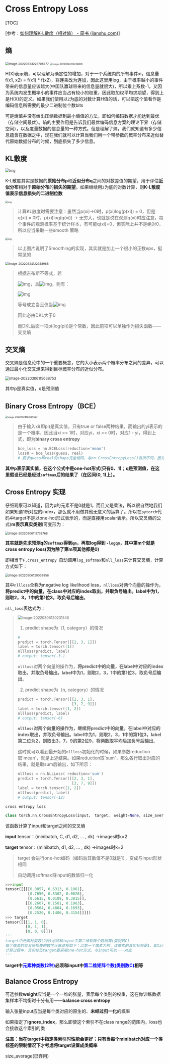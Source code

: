 

# Cross Entropy Loss

[TOC]

[参考：[如何理解K-L散度（相对熵） - 简书 (jianshu.com)](https://www.jianshu.com/p/43318a3dc715?isappinstalled=0)]

## 熵

<img src="C:%5CUsers%5CBreeze%5CDesktop%5Cgra_proj%5Cgraduation_project%5Cdive-into-dl-pytorch-notes%5Cimages%5Cimage-20220323223706777.png" alt="image-20220323223706777" style="zoom: 67%;" />

<img src="C:%5CUsers%5CBreeze%5CDesktop%5Cgra_proj%5Cgraduation_project%5Cdive-into-dl-pytorch-notes%5Cimages%5Cimage-20220324122234808.png" alt="image-20220324122234808" style="zoom: 50%;" />

H(X)表示熵，可以理解为确定性的增加，对于一个系统内的所有事件xi，信息量f(x1, x2) = f(x1) * f(x2)，将连乘改为连加，因此这里用log，由于概率越小的事件带来的信息量应该越大(中国队赢球带来的信息量就很大)，所以乘上系数-1，又因为系统内发生概率小的事件应当占有较小的权重，因此取加权平均求期望，得到上是H(X)的定义。如果我们使用以`2`为底的对数计算H值的话，可以把这个值看作是编码信息所需要的最少二进制位个数bits

可是熵值并没有给出压缩数据到最小熵值的方法，即如何编码数据才能达到最优（存储空间最优）。熵的主要作用是告诉我们最优编码信息方案的理论下界（存储空间），以及度量数据的信息量的一种方式。但是理解了熵，我们就知道有多少信息蕴含在数据之中，现在我们就可以计算当我们用一个带参数的概率分布来近似替代原始数据分布的时候，到底损失了多少信息。

## KL散度

<img src="C:%5CUsers%5CBreeze%5CDesktop%5Cgra_proj%5Cgraduation_project%5Cdive-into-dl-pytorch-notes%5Cimages%5C75110-e94b5412d85e5698.webp" alt="img" style="zoom:80%;" />

K-L散度其实是数据的**原始分布p**和**近似分布q**之间的对数差值的期望，用于评估**近似分布**相对于**原始分布**的**损失的期望**。如果继续用`2`为底的对数计算，则**K-L散度值表示信息损失的二进制位数**

<img src="C:%5CUsers%5CBreeze%5CDesktop%5Cgra_proj%5Cgraduation_project%5Cdive-into-dl-pytorch-notes%5Cimages%5C75110-f55d663d60503fa4.webp" alt="img" style="zoom:50%;" />

> 计算KL散度时需要注意：虽然当p(xi)->0时，p(xi)log(p(xi)) = 0，但是q(xi) = 0时，p(xi)log(q(xi)) -> 无穷大，也就是说在观测q(xi)时应注意，每个事件的观测概率基于统计样本，有可能q(xi)=0，但实际上并不是绝对0，所以应当采取一些smooth 策略

<img src="C:%5CUsers%5CBreeze%5CDesktop%5Cgra_proj%5Cgraduation_project%5Cdive-into-dl-pytorch-notes%5Cimages%5C75110-a7dc83686d7206c1.webp" alt="img" style="zoom: 50%;" />

> 以上图片说明了Smoothing的实现，其实就是加上一个很小的正数eps，挺常见的

<img src="C:%5CUsers%5CBreeze%5CDesktop%5Cgra_proj%5Cgraduation_project%5Cdive-into-dl-pytorch-notes%5Cimages%5Cimage-20220324122358968.png" alt="image-20220324122358968" style="zoom: 67%;" />

> 根据吉布斯不等式，若
>
> ![img](C:%5CUsers%5CBreeze%5CDesktop%5Cgra_proj%5Cgraduation_project%5Cdive-into-dl-pytorch-notes%5Cimages%5Caf7525af47a967ff7069b1b8d16d1b9b.svg)，且![img](C:%5CUsers%5CBreeze%5CDesktop%5Cgra_proj%5Cgraduation_project%5Cdive-into-dl-pytorch-notes%5Cimages%5C8295c2dbb1151455d0d3d530fb89d7c7.svg)，则有：
>
> ![img](C:%5CUsers%5CBreeze%5CDesktop%5Cgra_proj%5Cgraduation_project%5Cdive-into-dl-pytorch-notes%5Cimages%5Cda744f76a902abe975bbb0e5a8fc677a.svg)
>
> 等号成立当且仅当![img](C:%5CUsers%5CBreeze%5CDesktop%5Cgra_proj%5Cgraduation_project%5Cdive-into-dl-pytorch-notes%5Cimages%5C61bb3b12d6dab4bcdeea9f932f5bcd4e.svg)
>
> 因此必由DKL大于0
>
> 而DKL后面一项pi(log(pi))是个常数，因此前项可以单独作为损失函数——交叉熵

## 交叉熵

交叉熵是信息论中的一个重要概念，它的大小表示两个概率分布之间的差异，可以通过最小化交叉熵来得到目标概率分布的近似分布。

<img src="C:%5CUsers%5CBreeze%5CAppData%5CRoaming%5CTypora%5Ctypora-user-images%5Cimage-20220306115638753.png" alt="image-20220306115638753" style="zoom: 80%;" />

其中p是真实值，q是预测值

## Binary Cross Entropy（BCE）

<img src="C:%5CUsers%5CBreeze%5CDesktop%5Cgra_proj%5Cgraduation_project%5Cdive-into-dl-pytorch-notes%5Cimages%5Cimage-20220324123545527.png" alt="image-20220324123545527" style="zoom: 50%;" />

> 由于输入xi(即pi)是真实值，只有true or false两种结果，而输出的yi表示的是一个概率，因此当xi == 1时，对应yi，xi == 0时，对应1 - yi，得到上式，即为**binary cross entropy**
>
> ```python
> bce_loss = nn.BCELoss(reduction='mean')
> loss0 = bce_loss(guess, real)
> # 要求guess和real的shape完全相同，与nn.CrossEntropyLoss()有所不同，因为bce只有两类，详见下文
> ```

**其中p表示真实值，在这个公式中是one-hot形式(只有0、1)；q是预测值，在这里假设已经是经过`softmax`后的结果了（在区间(0, 1)上）。**

## Cross Entropy 实现

仔细观察可以知道，因为p的元素不是0就是1，而且又是乘法，所以很自然地我们如果知道1所对应的index，那么就不用做其他无意义的运算了。所以在`pytorch`代码中target不是以one-hot形式表示的，而是直接用scalar表示。所以交叉熵的公式(**m表示真实类别**)可变形为：

<img src="C:%5CUsers%5CBreeze%5CAppData%5CRoaming%5CTypora%5Ctypora-user-images%5Cimage-20220306115738768.png" alt="image-20220306115738768" style="zoom:67%;" />

**其实就是先求预测q的`softmax`得到`qm`，再取log得到 `-logqm`，其中第m个就是cross entropy loss(因为除了第m项其他都是0)**

即相当于`F.cross_entropy `自动调用`log_softmax`和`nll_loss`来计算交叉熵，计算方式如下：

<img src="C:%5CUsers%5CBreeze%5CAppData%5CRoaming%5CTypora%5Ctypora-user-images%5Cimage-20220306120039958.png" alt="image-20220306120039958" style="zoom:67%;" />

其中`nllloss`全称为negative log likelihood loss，`nllloss`对两个向量的操作为，**将predict中的向量，在class中对应的index取出，并取负号输出。label中为1，则取2，3，1中的第1位3，取负号后输出**。

`nll_loss`表达式为：

> 
>
> <img src="C:%5CUsers%5CBreeze%5CAppData%5CRoaming%5CTypora%5Ctypora-user-images%5Cimage-20220306120231546.png" alt="image-20220306120231546" style="zoom:80%;" />
>
> 1.  predict shape为（1, category）的情况
>
> ```python
> # 
> predict = torch.Tensor([[2, 3, 1]])
> label = torch.tensor([1])
> nllloss(predict, label)
> # output: tensor(-3.)
> ```
>
> `nllloss`对两个向量的操作为，**将predict中的向量，在label中对应的index取出，并取负号输出。label中为1，则取2，3，1中的第1位3，取负号后输出**。
>
> 2. predict shape为（n, category）的情况
>
> ```python
> predict = torch.Tensor([[2, 3, 1],
>                         [3, 7, 9]])
> label = torch.tensor([1, 2])
> nllloss(predict, label)
> # output: tensor(-6)
> ```
>
> **`nllloss`**对两个向量的操作为，继续**将predict中的向量，在label中对应的index取出，并取负号输出。label中为1，则取2，3，1中的第1位3，label第二位为2，则取出3，7，9的第2位9，将两数取平均后加负号后输出**。
>
> 这时就可以看到最开始的`nllloss`初始化的时候，如果参数reduction取'mean'，就是上述结果。如果reduction取'sum'，那么各行取出对应的结果，就是取sum后输出，如下所示：
>
> ```python
> nllloss = nn.NLLLoss( reduction='sum')
> predict = torch.Tensor([[2, 3, 1],
>                         [3, 7, 9]])
> label = torch.tensor([1, 2])
> nllloss(predict, label)
> # output: tensor(-12)
> ```



`cross entropy loss`

```python
class torch.nn.CrossEntropyLoss(input， target， weight=None, size_average=None, ignore_index=-100, reduce=None, reduction='mean', label_smoothing=0.0)
```

该函数计算了input和target之间的交叉熵

**input** tensor：(minibatch, C, d1, d2, ... , dk) ->images时k=2

**target** tensor：(minibatch, d1, d2, ... , dk) ->images时k=2

> target 会进行one-hot编码（编码后其数值不是0就是1），变成与input形状相同
>
> 自动调用softmax将input的数值归一化

```python
>>>input
tensor([[[[0.0857, 0.6313, 0.1061],
          [0.7650, 0.8302, 0.0626],
          [0.6615, 0.0109, 0.3815]],
		 [[0.2607, 0.1581, 0.1963],
      	  [0.0504, 0.4804, 0.1693],
      	  [0.2520, 0.1406, 0.4154]]]])
>>> target
tensor([[[1, 1, 0],
         [0, 1, 1],
         [0, 0, 0]]])
'''
target中元素种类数(2种)必须和input中第二维矩阵个数相等(类别数C)
每个像素的交叉熵损失的数学计算过程如下：以第一个像素为例，该像素的真实标签是1，即target[0][0][0]；该像素预测标签为0的概率为0.0857，即input[0][0][0][0]，预测标签为1的概率为0.2607，即input[0][1][0][0];
计算过程中，真实标签target要采用one-hot形式，与input可以一一对应
'''
```

**target中<font color='blue'>元素种类数(2种)</font>必须和input中<font color='blue'>第二维矩阵个数(类别数C)</font>相等**

## Balance Cross Entropy

可选参数**weight**应当是一个一维的张量，表示每个类别的权重，这在你训练数据集样本不均衡时十分有用——**balance cross entropy**

输入张量input应当是每个类对应的原生的、**未经过归一化**的概率

如果指定了**ignore_index**，那么即使这个索引不在class range的范围内，loss也会接收这个索引的类

**注意：当在target中指定类索引时性能会更好；只有当每个minibatch对应一个类标签的限制情况下才考虑将target设置成类概率**

size_average(已弃用)